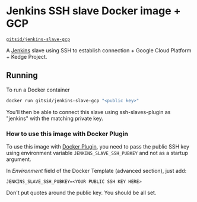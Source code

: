 # Jenkins SSH slave Docker image + GCP

[`gitsid/jenkins-slave-gcp`](https://hub.docker.com/r/gitsid/jenkins-slave-gcp/)

A [Jenkins](https://jenkins-ci.org) slave using SSH to establish connection + Google Cloud Platform + Kedge Project.

## Running

To run a Docker container

```bash
docker run gitsid/jenkins-slave-gcp "<public key>"
```

You'll then be able to connect this slave using ssh-slaves-plugin as "jenkins" with the matching private key.

### How to use this image with Docker Plugin

To use this image with [Docker Plugin](https://wiki.jenkins-ci.org/display/JENKINS/Docker+Plugin), you need to
pass the public SSH key using environment variable `JENKINS_SLAVE_SSH_PUBKEY` and not as a startup argument.

In _Environment_ field of the Docker Template (advanced section), just add:

    JENKINS_SLAVE_SSH_PUBKEY=<YOUR PUBLIC SSH KEY HERE>

Don't put quotes around the public key. You should be all set.
